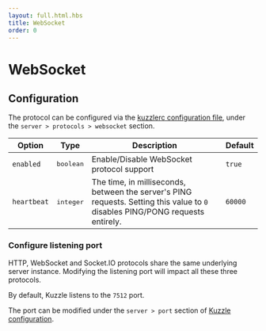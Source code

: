 ```yaml
---
layout: full.html.hbs
title: WebSocket
order: 0
---
```


# WebSocket

## Configuration

The protocol can be configured via the [kuzzlerc configuration file](/guide/1/essentials/configuration/), under the `server > protocols > websocket` section.

| Option      | Type               | Description                                                                                                                    | Default |
| ----------- | ------------------ | ------------------------------------------------------------------------------------------------------------------------------ | ------- |
| `enabled`   | <pre>boolean</pre> | Enable/Disable WebSocket protocol support                                                                                      | `true`  |
| `heartbeat` | <pre>integer</pre> | The time, in milliseconds, between the server's PING requests. Setting this value to `0` disables PING/PONG requests entirely. | `60000` |

### Configure listening port

<div class="alert alert-warning">
HTTP, WebSocket and Socket.IO protocols share the same underlying server instance. Modifying the listening port will impact all these three protocols.
</div>

By default, Kuzzle listens to the `7512` port.

The port can be modified under the `server > port` section of [Kuzzle configuration](/guide/1/essentials/configuration/).
